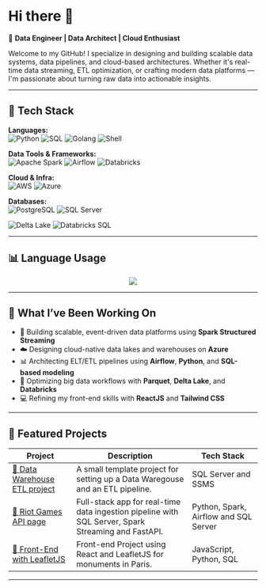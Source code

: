 

# Hi there 👋 

🎯 **Data Engineer | Data Architect | Cloud Enthusiast**

Welcome to my GitHub! I specialize in designing and building scalable data systems, data pipelines, and cloud-based architectures. Whether it's real-time data streaming, ETL optimization, or crafting modern data platforms — I'm passionate about turning raw data into actionable insights.

---

## 🧰 Tech Stack

**Languages:**  
![Python](https://img.shields.io/badge/-Python-3776AB?logo=python&logoColor=white&style=flat) 
![SQL](https://img.shields.io/badge/-SQL-336791?logo=postgresql&logoColor=white&style=flat)
![Golang](https://img.shields.io/badge/-Go-00ADD8?logo=go&logoColor=white&style=flat)
![Shell](https://img.shields.io/badge/-Shell-4EAA25?logo=gnu-bash&logoColor=white&style=flat)

**Data Tools & Frameworks:**  
![Apache Spark](https://img.shields.io/badge/-Apache%20Spark-E25A1C?logo=apachespark&logoColor=white&style=flat)
![Airflow](https://img.shields.io/badge/-Airflow-017CEE?logo=apacheairflow&logoColor=white&style=flat)
![Databricks](https://img.shields.io/badge/-Databricks-FE2C2C?logo=databricks&logoColor=white&style=flat)

**Cloud & Infra:**  
![AWS](https://img.shields.io/badge/-AWS-232F3E?logo=amazonaws&logoColor=white&style=flat)
![Azure](https://img.shields.io/badge/-Azure-0078D4?logo=microsoftazure&logoColor=white&style=flat)

**Databases:**   
![PostgreSQL](https://img.shields.io/badge/-PostgreSQL-336791?logo=postgresql&logoColor=white&style=flat)
![SQL Server](https://img.shields.io/badge/-SQL%20Server-CC2927?logo=microsoftsqlserver&logoColor=white&style=flat)

![Delta Lake](https://img.shields.io/badge/-Delta%20Lake-1E90FF?logo=data&logoColor=white&style=flat)
![Databricks SQL](https://img.shields.io/badge/-Databricks%20SQL-FE2C2C?logo=databricks&logoColor=white&style=flat)

---

## 📊 Language Usage

<p align="center">
  <img src="https://github-readme-stats.vercel.app/api/top-langs/?username=NikolaZizic&layout=compact&theme=default" />
</p>

---

## 🧠 What I’ve Been Working On

- 🔧 Building scalable, event-driven data platforms using **Spark Structured Streaming**
- ☁️ Designing cloud-native data lakes and warehouses on **Azure**
- 📊 Architecting ELT/ETL pipelines using **Airflow**, **Python**, and **SQL-based modeling**
- 📁 Optimizing big data workflows with **Parquet**, **Delta Lake**, and **Databricks**
- 💻 Refining my front-end skills with **ReactJS** and **Tailwind CSS**
---

## 📂 Featured Projects

| Project | Description | Tech Stack |
|--------|-------------|------------|
| [🔗 Data Warehouse ETL project](https://github.com/NikolaZizic/DataWarehouse_ETL_Project) | A small template project for setting up a Data Waregouse and an ETL pipeline. | SQL Server and SSMS |
| [🔗 Riot Games API page](https://github.com/YOUR_USERNAME/kafka-streaming-pipeline) | Full-stack app for real-time data ingestion pipeline with SQL Server, Spark Streaming and FastAPI. | Python, Spark, Airflow and SQL Server |
| [🔗 Front-End with LeafletJS](https://github.com/YOUR_USERNAME/dbt-warehouse-modeling) | Front-end Project using React and LeafletJS for monuments in Paris. | JavaScript, Python, SQL |

---



